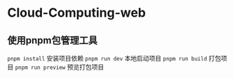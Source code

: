 # Cloud-Computing-web
## 使用pnpm包管理工具
`pnpm install` 安装项目依赖
`pnpm run dev` 本地启动项目
`pnpm run build` 打包项目
`pnpm run preview` 预览打包项目
